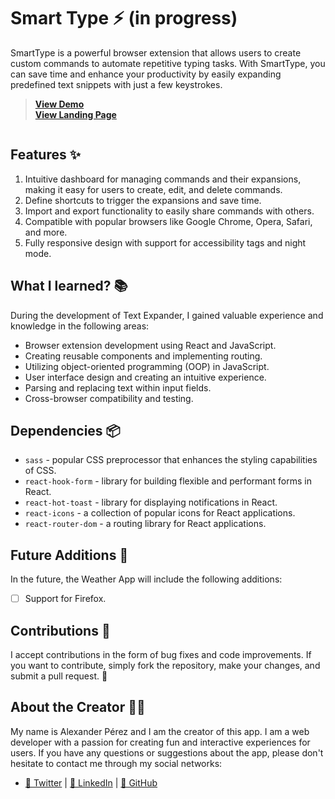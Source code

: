 # Smart Type ⚡ (in progress)
SmartType is a powerful browser extension that allows users to create custom commands to automate repetitive typing tasks. With SmartType, you can save time and enhance your productivity by easily expanding predefined text snippets with just a few keystrokes.

> [**View Demo**](https://th3alexdev.github.io/weather-app/) <br>
> [**View Landing Page**](https://smart-type.netlify.app/)
<img width="100%" alt="">

## Features ✨
  1. Intuitive dashboard for managing commands and their expansions, making it easy for users to create, edit, and delete commands.
  3. Define shortcuts to trigger the expansions and save time.
  4. Import and export functionality to easily share commands with others.
  5. Compatible with popular browsers like Google Chrome, Opera, Safari, and more.
  6. Fully responsive design with support for accessibility tags and night mode.

## What I learned? 📚
During the development of Text Expander, I gained valuable experience and knowledge in the following areas:

   - Browser extension development using React and JavaScript.
   - Creating reusable components and implementing routing.
   - Utilizing object-oriented programming (OOP) in JavaScript.
   - User interface design and creating an intuitive experience.
   - Parsing and replacing text within input fields.
   - Cross-browser compatibility and testing.

## Dependencies 📦

   - `sass` - popular CSS preprocessor that enhances the styling capabilities of CSS.
   - `react-hook-form` -  library for building flexible and performant forms in React.
   - `react-hot-toast` - library for displaying notifications in React.
   - `react-icons` - a collection of popular icons for React applications.
   - `react-router-dom` - a routing library for React applications.
   

## Future Additions 🔮

In the future, the Weather App will include the following additions:

 - [ ] Support for Firefox.

## Contributions 🎉

I accept contributions in the form of bug fixes and code improvements. If you want to contribute, simply fork the repository, make your changes, and submit a pull request. 🤘

## About the Creator 👨‍💻

My name is Alexander Pérez and I am the creator of this app. I am a web developer with a passion for creating fun and interactive experiences for users. If you have any questions or suggestions about the app, please don't hesitate to contact me through my social networks:

  - [🐤 Twitter](https://twitter.com/th3alexdev) | [💼 LinkedIn](https://www.linkedin.com/in/th3alexdev) | [🚀 GitHub](https://github.com/th3alexdev)
 
